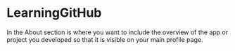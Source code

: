 # LearningGitHub
In the About section is where you want to include the overview of the app or project you developed so that it is visible on your main profile page.
